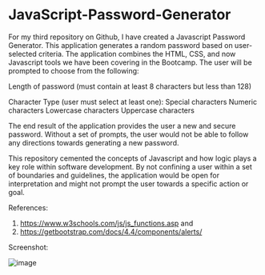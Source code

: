 # JavaScript-Password-Generator

For my third repository on Github, I have created a Javascript Password Generator.  This application generates a random password based on user-selected criteria.  The application combines the HTML, CSS, and now Javascript tools we have been covering in the Bootcamp.  The user will be prompted to choose from the following:

Length of password (must contain at least 8 characters but less than 128)

Character Type (user must select at least one):
Special characters
Numeric characters
Lowercase characters
Uppercase characters

The end result of the application provides the user a new and secure password.  Without a set of prompts, the user would not be able to follow any directions towards generating a new password.  

This repository cemented the concepts of Javascript and how logic plays a key role within software development.  By not confining a user within a set of boundaries and guidelines, the application would be open for interpretation and might not prompt the user towards a specific action or goal.

References:

1) https://www.w3schools.com/js/js_functions.asp and
2) https://getbootstrap.com/docs/4.4/components/alerts/

Screenshot:

![image](https://user-images.githubusercontent.com/57271161/70758368-accf7b80-1cf7-11ea-94f1-14ab91eb2a56.png)
